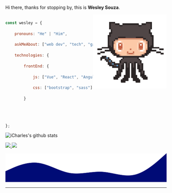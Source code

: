 

Hi there, thanks for stopping by, this is **Wesley Souza**.

<img align='right' src="https://raw.githubusercontent.com/iCharlesZ/FigureBed/master/img/octocat.gif" width="230">

```javascript

const wesley = {

    pronouns: "He" | "Him",

    askMeAbout: ["web dev", "tech", "games", "mobile dev", "fit"],

    technologies: {

        frontEnd: {

            js: ["Vue", "React", "Angular"],

            css: ["bootstrap", "sass"]

        }
        
        
        

};

```

![iCharles's github stats](https://github-readme-stats.vercel.app/api?username=neopromic&hide=contribs,prs&count_private=true&show_icons=true)

<a href="https://github.com/neopromic">

  <img src="https://img.shields.io/github/followers/neopromic">

</a>

<a href="https://github.com/neopromic">

   <img src="https://komarev.com/ghpvc/?username=neopromic">

</a>

![bottom.png](https://raw.githubusercontent.com/iCharlesZ/FigureBed/master/img/readme-bottom.png)

---


